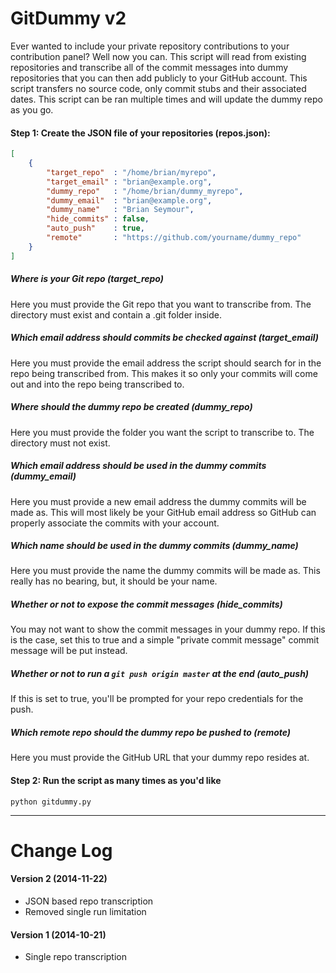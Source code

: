 GitDummy v2
========

Ever wanted to include your private repository contributions to your contribution panel? Well now you can. This script will read from existing repositories and transcribe all of the commit messages into dummy repositories that you can then add publicly to your GitHub account. This script transfers no source code, only commit stubs and their associated dates. This script can be ran multiple times and will update the dummy repo as you go.

#### Step 1: Create the JSON file of your repositories (repos.json):
```json
[
    {
        "target_repo"  : "/home/brian/myrepo",
        "target_email" : "brian@example.org",
        "dummy_repo"   : "/home/brian/dummy_myrepo",
        "dummy_email"  : "brian@example.org",
        "dummy_name"   : "Brian Seymour",
        "hide_commits" : false,
        "auto_push"    : true,
        "remote"       : "https://github.com/yourname/dummy_repo"
    }
]
```

##### Where is your Git repo (target_repo)
Here you must provide the Git repo that you want to transcribe from. The directory must exist and contain a .git folder inside.

##### Which email address should commits be checked against (target_email)
Here you must provide the email address the script should search for in the repo being transcribed from. This makes it so only your commits will come out and into the repo being transcribed to.

##### Where should the dummy repo be created (dummy_repo)
Here you must provide the folder you want the script to transcribe to. The directory must not exist.

##### Which email address should be used in the dummy commits (dummy_email)
Here you must provide a new email address the dummy commits will be made as. This will most likely be your GitHub email address so GitHub can properly associate the commits with your account.

##### Which name should be used in the dummy commits (dummy_name)
Here you must provide the name the dummy commits will be made as. This really has no bearing, but, it should be your name.

##### Whether or not to expose the commit messages (hide_commits)
You may not want to show the commit messages in your dummy repo. If this is the case, set this to true and a simple "private commit message" commit message will be put instead.

##### Whether or not to run a `git push origin master` at the end (auto_push)
If this is set to true, you'll be prompted for your repo credentials for the push.

##### Which remote repo should the dummy repo be pushed to (remote)
Here you must provide the GitHub URL that your dummy repo resides at.

#### Step 2: Run the script as many times as you'd like
```
python gitdummy.py
```

---


Change Log
========

#### Version 2 (2014-11-22)
- JSON based repo transcription
- Removed single run limitation

#### Version 1 (2014-10-21)
- Single repo transcription
